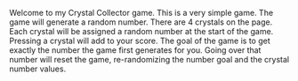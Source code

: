 Welcome to my Crystal Collector game. This is a very simple game. The game will generate a random number. There are 4 crystals on the page. Each crystal will be assigned a random number at the start of the game. Pressing a crystal will add to your score. The goal of the game is to get exactly the number the game first generates for you. Going over that number will reset the game, re-randomizing the number goal and the crystal number values.